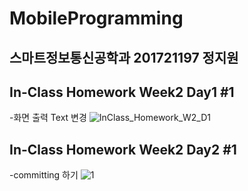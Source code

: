 # MobileProgramming
## 스마트정보통신공학과 201721197 정지원


## In-Class Homework Week2 Day1 #1
-화면 출력 Text 변경
![InClass_Homework_W2_D1](https://user-images.githubusercontent.com/29966841/110406517-b47dfb80-80c5-11eb-8c28-8802e83d472b.jpg)


## In-Class Homework Week2 Day2 #1
-committing 하기
![1](https://user-images.githubusercontent.com/29966841/110583687-68a88080-81b1-11eb-91c0-62547bcd41e1.jpg)
